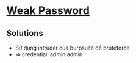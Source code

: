# [Weak Password](https://www.root-me.org/en/Challenges/Web-Server/Weak-password)

## Solutions

- Sử dụng intruder của burpsuite để bruteforce
- => credential: admin:admin
